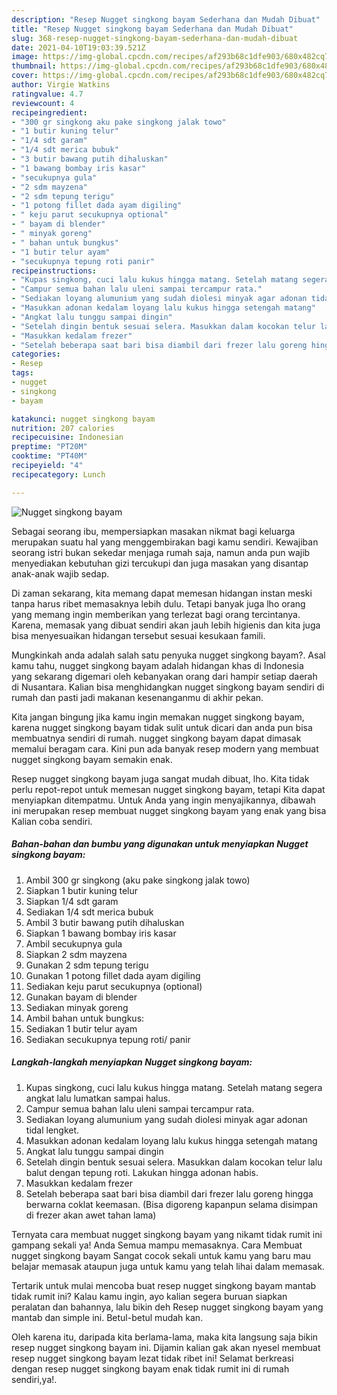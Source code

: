 ```yaml
---
description: "Resep Nugget singkong bayam Sederhana dan Mudah Dibuat"
title: "Resep Nugget singkong bayam Sederhana dan Mudah Dibuat"
slug: 368-resep-nugget-singkong-bayam-sederhana-dan-mudah-dibuat
date: 2021-04-10T19:03:39.521Z
image: https://img-global.cpcdn.com/recipes/af293b68c1dfe903/680x482cq70/nugget-singkong-bayam-foto-resep-utama.jpg
thumbnail: https://img-global.cpcdn.com/recipes/af293b68c1dfe903/680x482cq70/nugget-singkong-bayam-foto-resep-utama.jpg
cover: https://img-global.cpcdn.com/recipes/af293b68c1dfe903/680x482cq70/nugget-singkong-bayam-foto-resep-utama.jpg
author: Virgie Watkins
ratingvalue: 4.7
reviewcount: 4
recipeingredient:
- "300 gr singkong aku pake singkong jalak towo"
- "1 butir kuning telur"
- "1/4 sdt garam"
- "1/4 sdt merica bubuk"
- "3 butir bawang putih dihaluskan"
- "1 bawang bombay iris kasar"
- "secukupnya gula"
- "2 sdm mayzena"
- "2 sdm tepung terigu"
- "1 potong fillet dada ayam digiling"
- " keju parut secukupnya optional"
- " bayam di blender"
- " minyak goreng"
- " bahan untuk bungkus"
- "1 butir telur ayam"
- "secukupnya tepung roti panir"
recipeinstructions:
- "Kupas singkong, cuci lalu kukus hingga matang. Setelah matang segera angkat lalu lumatkan sampai halus."
- "Campur semua bahan lalu uleni sampai tercampur rata."
- "Sediakan loyang alumunium yang sudah diolesi minyak agar adonan tidal lengket."
- "Masukkan adonan kedalam loyang lalu kukus hingga setengah matang"
- "Angkat lalu tunggu sampai dingin"
- "Setelah dingin bentuk sesuai selera. Masukkan dalam kocokan telur lalu balut dengan tepung roti. Lakukan hingga adonan habis."
- "Masukkan kedalam frezer"
- "Setelah beberapa saat bari bisa diambil dari frezer lalu goreng hingga berwarna coklat keemasan. (Bisa digoreng kapanpun selama disimpan di frezer akan awet tahan lama)"
categories:
- Resep
tags:
- nugget
- singkong
- bayam

katakunci: nugget singkong bayam 
nutrition: 207 calories
recipecuisine: Indonesian
preptime: "PT20M"
cooktime: "PT40M"
recipeyield: "4"
recipecategory: Lunch

---
```



![Nugget singkong bayam](https://img-global.cpcdn.com/recipes/af293b68c1dfe903/680x482cq70/nugget-singkong-bayam-foto-resep-utama.jpg)

Sebagai seorang ibu, mempersiapkan masakan nikmat bagi keluarga merupakan suatu hal yang menggembirakan bagi kamu sendiri. Kewajiban seorang istri bukan sekedar menjaga rumah saja, namun anda pun wajib menyediakan kebutuhan gizi tercukupi dan juga masakan yang disantap anak-anak wajib sedap.

Di zaman  sekarang, kita memang dapat memesan hidangan instan meski tanpa harus ribet memasaknya lebih dulu. Tetapi banyak juga lho orang yang memang ingin memberikan yang terlezat bagi orang tercintanya. Karena, memasak yang dibuat sendiri akan jauh lebih higienis dan kita juga bisa menyesuaikan hidangan tersebut sesuai kesukaan famili. 



Mungkinkah anda adalah salah satu penyuka nugget singkong bayam?. Asal kamu tahu, nugget singkong bayam adalah hidangan khas di Indonesia yang sekarang digemari oleh kebanyakan orang dari hampir setiap daerah di Nusantara. Kalian bisa menghidangkan nugget singkong bayam sendiri di rumah dan pasti jadi makanan kesenanganmu di akhir pekan.

Kita jangan bingung jika kamu ingin memakan nugget singkong bayam, karena nugget singkong bayam tidak sulit untuk dicari dan anda pun bisa membuatnya sendiri di rumah. nugget singkong bayam dapat dimasak memalui beragam cara. Kini pun ada banyak resep modern yang membuat nugget singkong bayam semakin enak.

Resep nugget singkong bayam juga sangat mudah dibuat, lho. Kita tidak perlu repot-repot untuk memesan nugget singkong bayam, tetapi Kita dapat menyiapkan ditempatmu. Untuk Anda yang ingin menyajikannya, dibawah ini merupakan resep membuat nugget singkong bayam yang enak yang bisa Kalian coba sendiri.

<!--inarticleads1-->

##### Bahan-bahan dan bumbu yang digunakan untuk menyiapkan Nugget singkong bayam:

1. Ambil 300 gr singkong (aku pake singkong jalak towo)
1. Siapkan 1 butir kuning telur
1. Siapkan 1/4 sdt garam
1. Sediakan 1/4 sdt merica bubuk
1. Ambil 3 butir bawang putih dihaluskan
1. Siapkan 1 bawang bombay iris kasar
1. Ambil secukupnya gula
1. Siapkan 2 sdm mayzena
1. Gunakan 2 sdm tepung terigu
1. Gunakan 1 potong fillet dada ayam digiling
1. Sediakan  keju parut secukupnya (optional)
1. Gunakan  bayam di blender
1. Sediakan  minyak goreng
1. Ambil  bahan untuk bungkus:
1. Sediakan 1 butir telur ayam
1. Sediakan secukupnya tepung roti/ panir




<!--inarticleads2-->

##### Langkah-langkah menyiapkan Nugget singkong bayam:

1. Kupas singkong, cuci lalu kukus hingga matang. Setelah matang segera angkat lalu lumatkan sampai halus.
1. Campur semua bahan lalu uleni sampai tercampur rata.
1. Sediakan loyang alumunium yang sudah diolesi minyak agar adonan tidal lengket.
1. Masukkan adonan kedalam loyang lalu kukus hingga setengah matang
1. Angkat lalu tunggu sampai dingin
1. Setelah dingin bentuk sesuai selera. Masukkan dalam kocokan telur lalu balut dengan tepung roti. Lakukan hingga adonan habis.
1. Masukkan kedalam frezer
1. Setelah beberapa saat bari bisa diambil dari frezer lalu goreng hingga berwarna coklat keemasan. (Bisa digoreng kapanpun selama disimpan di frezer akan awet tahan lama)




Ternyata cara membuat nugget singkong bayam yang nikamt tidak rumit ini gampang sekali ya! Anda Semua mampu memasaknya. Cara Membuat nugget singkong bayam Sangat cocok sekali untuk kamu yang baru mau belajar memasak ataupun juga untuk kamu yang telah lihai dalam memasak.

Tertarik untuk mulai mencoba buat resep nugget singkong bayam mantab tidak rumit ini? Kalau kamu ingin, ayo kalian segera buruan siapkan peralatan dan bahannya, lalu bikin deh Resep nugget singkong bayam yang mantab dan simple ini. Betul-betul mudah kan. 

Oleh karena itu, daripada kita berlama-lama, maka kita langsung saja bikin resep nugget singkong bayam ini. Dijamin kalian gak akan nyesel membuat resep nugget singkong bayam lezat tidak ribet ini! Selamat berkreasi dengan resep nugget singkong bayam enak tidak rumit ini di rumah sendiri,ya!.

